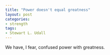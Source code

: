 ```yaml
---
title: "Power doesn't equal greatness"
layout: post
categories:
- strength
tags:
- Stewart L. Udall
---
```


We have, I fear, confused power with greatness.